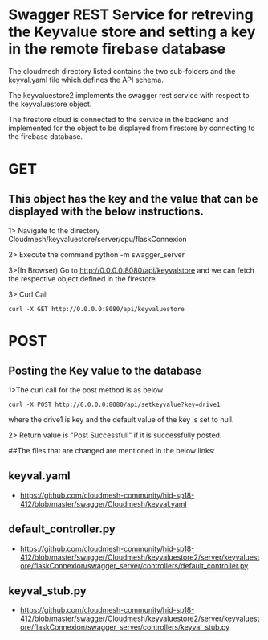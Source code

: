 
# Swagger REST Service for retreving the Keyvalue store and setting a key in the remote firebase database

The cloudmesh directory listed contains the two sub-folders and the keyval.yaml file which defines the API schema.

The keyvaluestore2 implements the swagger rest service with respect to the keyvaluestore object.

The firestore cloud is connected to the service in the backend
and implemented for the object to be displayed from firestore by connecting to the firebase database.

# GET
## This object has the key and the value that can be displayed with the below instructions.

1> Navigate to the directory Cloudmesh/keyvaluestore/server/cpu/flaskConnexion

2> Execute the command python -m swagger_server

3>(In Browser) Go to http://0.0.0.0:8080/api/keyvalstore and we can fetch the respective object defined in the firestore.

3> Curl Call

	curl -X GET http://0.0.0.0:8080/api/keyvaluestore
   
# POST
## Posting the Key value to the database 

1>The curl call for the post method is as below 

	curl -X POST http://0.0.0.0:8080/api/setkeyvalue?key=drive1

where the drive1 is key and the default value of the key is set to null.

2> Return value is "Post Successfull" if it is successfully 	   posted.

##The files that are changed are mentioned in the below links:

## keyval.yaml

* https://github.com/cloudmesh-community/hid-sp18-412/blob/master/swagger/Cloudmesh/keyval.yaml

## default_controller.py

* https://github.com/cloudmesh-community/hid-sp18-412/blob/master/swagger/Cloudmesh/keyvaluestore2/server/keyvaluestore/flaskConnexion/swagger_server/controllers/default_controller.py

## keyval_stub.py

* https://github.com/cloudmesh-community/hid-sp18-412/blob/master/swagger/Cloudmesh/keyvaluestore2/server/keyvaluestore/flaskConnexion/swagger_server/controllers/keyval_stub.py

